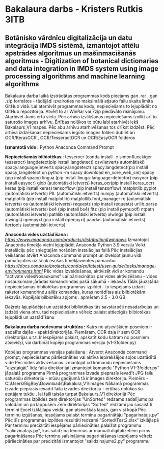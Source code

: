# Bakalaura darbs - Kristers Rutkis 3ITB
## Botānisko vārdnīcu digitalizācija un datu integrācija IMDS sistēmā, izmantojot attēlu apstrādes algoritmus un mašīnmacīšanās algoritmus - Digitization of botanical dictionaries and data integration in IMDS system using image processing algorithms and machine learning algorithms

Bakalaura darba laikā izstrādātas programmas kods pieejams gan .rar , gan .zip formātos - tādējādi izvairoties no maksimālā atļauto failu skaita limita GitHub vidē.
Lai atarhivēt programmas kodu, nepieciešams to lejuplādēt no GitHub repozitorija. Atvērt to ar WinRar vai 7zip piedāvāto risinājumu. Atarhivēt Jums ērtā vietā.
Pēc arhīva izvlikšanas nepieciešams izvilkt arī to saturošo images arhīvu. Ērtības nolūkos to būtu labi atarhivēt iekš Bakalaurs_V1 mapes.
Pēc abu arhīvu atarhivēšanas tos drīkst izdzēst.
Pēc arhīva izdzēšanas nepieciešams iegūto images folderi dublēt arī OCR/KerasOCR , OCR/TesseractOCR un OCR/EasyOCR folderos

**Izmantotā vide :**
Python
Anaconda Command Prompt

**Nepieciešamās bilbiotēkas :**
  tesserocr (conda install -c simonflueckiger tesserocr)
  langdetect(pip install langdetect)
  csv(ietverts automātiski)
  spacy.language(ietverts spacy.langdetect)
  spacy.langdetect(pip install spacy_langdetect un  python -m spacy download en_core_web_sm)
  spacy (pip install spacy)
  lingua (pip install linuga-language-detector)
  easyocr (pip install easyocr)
  glob (automātiski ietverts)
  keras_ocr(pip install keras_ocr)
  keras (pip install keras)
  tensorflow (pip install tensorflow)
  matplotlib.pyplot (automātiski ietverts)
  PIL (automātiski ietverts)
  numpy (automātiski ietverts)
  matplotlib (pip install matplotlib)
  matplotlib.font_manager
  re (automātiski ietverts)
  os (automātiski ietverts)
  requests (pip install requests)
  urllib.parse (automātiski ietverts)
  bs4 (pip install bs4)
  fitz (pip install pymupdf)
  ntpath (automātiski ietverts)
  pathlib (automātiski ietverts)
  xlwings (pip install xlwings)
  openpyxl (pip install openpyxl)
  pandas (automātiski ietverts)
  itertools (automātiski ietverts)
  
  **Anaconda vides uzstādīšana :**
  *https://www.anaconda.com/products/distribution#windows*
  Izmantojot Anaconda tīmekļa vietni lejuplādēt Anaconda Python 3.9 versiju
  Veikt instalāciju pēc sniegtajām norādēm instalācijas failā
  Pēc instalācijas veikšanas atvērt Anaconda command prompt un izveidot jaunu vidi pamatojoties uz tālāk esošās tīmekļavientes pamācību
  *https://docs.conda.io/projects/conda/en/latest/user-guide/tasks/manage-environments.html*
  Pēc vides izveidošanas, aktivizēt vidi ar komandu "activate videsNosaukums"
  Lai pārliecinātos par vides aktivizēšanu - vides nosaukumam jārādas komandrindas pašā sākumā - iekavās
  Tālāk jāuzstāda nepieciešamās bibliotēkas programmas izpildei - to iespējams izdarīt rakstot komandrindu ailēs komandas, kuras norādītas aiz bilbiotēkām iekavās.
  Kopējais bilbiotēku apjoms : apmēram 2.5 - 3.0 GB

  Dažreiz lajuplādējot un uzstādot bibliotēkas tās savstarpēji nesadarbojas un izdzēš viena otru, tad nepieciešams vēlreiz palaist attiecīgās bilbiotēkas lejuplādi un uzstādīšanu
  
  **Bakalaura darba nodevuma struktūra :** 
      Katrs no atsevišķiem posmiem ir sadalīts daļās  - apakšdirektorijās. Piemēram, OCR daļa ir zem OCR direktorijas u.t.t.
      Ir iespējams palaist, apskatīt kodu katram no posmiem atsevišķi, vai darbināt kopējo programmas versiju (v1-3folder.py)
      
  Kopējas programmas versijas palaišana :
      Atverot Anaconda command prompt, nepieciešams pārliecināties vai aktīva iepirekšējos soļos uzstādītā vide
      Pēc vides aktivizēšanas izmantojot cd komandu nepieciešams "aizstaigāt" līdz faila direktorijai
      Izmantojot komandu "Python V1-3folder.py" jāpalaiž programma
      Pirmā programmas izvade pieprasīs ievadīt JPG failu saturošu dirketoriju - mūsu gadījumā tā ir images direktorija. Piemērs - C:\Users\BigBoy\Downloads\Bakalura_V1\images
      Nākamā programmas izvade pieprasīs ievadīt faila izvades direktoriju - ērtības nolūkos šo atstājam tukšu , lai faili taisās turpat Bakalaurs_V1 direktorijā
      Pēc programmas izpildes zem direktorijas "UnSorted" redzams sadalījums pa valodām un pa lappusēm
      Zem direktorijas "Sorted" redzami jau sasaistīti termini Excel izklājlapu veidā, gan atsevišķās lapās, gan visi kopā
      Pēc terminu izgūšanas, iespējams palaist terminu pagarinātāju "pagarinatajs.py"
      Pēc šīs programmas izpildes rezultāti redzami "Sorted\Test2.xlsx" izklājlapā
      Par terminu precizitāti iespējams pārliecināties palaižot programmu "salidzinatajs.py", kas salīdzina temrinus ar manuāli digitalizētiem pirms pagarināšanas
      Pēc terminu saīsinājuma pagarināšanas iespējams vēlreiz pārliecināties par precizitāti izmantojot "salidzinajums2.py" programmu
      
      
  
